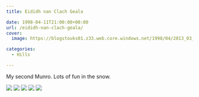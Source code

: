 ```yaml
---
title: Eididh nan Clach Geala

date: 1998-04-11T21:00:00+00:00
url: /eididh-nan-clach-geala/
cover: 
  image: https://blogstouks01.z33.web.core.windows.net/1998/04/2013_03_04_22_18_56-1.jpg

categories:
  - Hills

---
```

My second Munro. Lots of fun in the snow.

![](https://blogstouks01.z33.web.core.windows.net/2023/08/2013_03_04_22_18_56.jpg)
![](https://blogstouks01.z33.web.core.windows.net/2023/08/eididh-down.jpg)
![](https://blogstouks01.z33.web.core.windows.net/2023/08/eididh-up.jpg)
![](https://blogstouks01.z33.web.core.windows.net/2023/08/snowwalk1.jpg)
![](https://blogstouks01.z33.web.core.windows.net/2023/08/snowwalk2.jpg)
